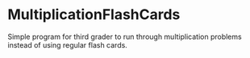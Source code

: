 # MultiplicationFlashCards
Simple program for third grader to run through multiplication problems instead of using regular flash cards.
